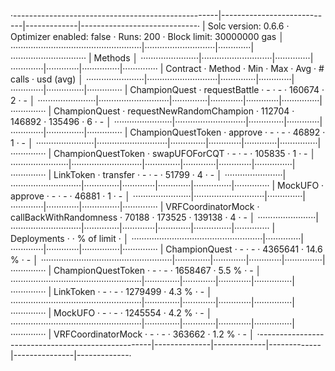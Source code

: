 ·---------------------------------------------------|----------------------------|-------------|-----------------------------·
|                Solc version: 0.6.6                ·  Optimizer enabled: false  ·  Runs: 200  ·  Block limit: 30000000 gas  │
····················································|····························|·············|······························
|  Methods                                                                                                                   │
·······················|····························|··············|·············|·············|···············|··············
|  Contract            ·  Method                    ·  Min         ·  Max        ·  Avg        ·  # calls      ·  usd (avg)  │
·······················|····························|··············|·············|·············|···············|··············
|  ChampionQuest       ·  requestBattle             ·           -  ·          -  ·     160674  ·            2  ·          -  │
·······················|····························|··············|·············|·············|···············|··············
|  ChampionQuest       ·  requestNewRandomChampion  ·      112704  ·     146892  ·     135496  ·            6  ·          -  │
·······················|····························|··············|·············|·············|···············|··············
|  ChampionQuestToken  ·  approve                   ·           -  ·          -  ·      46892  ·            1  ·          -  │
·······················|····························|··············|·············|·············|···············|··············
|  ChampionQuestToken  ·  swapUFOForCQT             ·           -  ·          -  ·     105835  ·            1  ·          -  │
·······················|····························|··············|·············|·············|···············|··············
|  LinkToken           ·  transfer                  ·           -  ·          -  ·      51799  ·            4  ·          -  │
·······················|····························|··············|·············|·············|···············|··············
|  MockUFO             ·  approve                   ·           -  ·          -  ·      46881  ·            1  ·          -  │
·······················|····························|··············|·············|·············|···············|··············
|  VRFCoordinatorMock  ·  callBackWithRandomness    ·       70188  ·     173525  ·     139138  ·            4  ·          -  │
·······················|····························|··············|·············|·············|···············|··············
|  Deployments                                      ·                                          ·  % of limit   ·             │
····················································|··············|·············|·············|···············|··············
|  ChampionQuest                                    ·           -  ·          -  ·    4365641  ·       14.6 %  ·          -  │
····················································|··············|·············|·············|···············|··············
|  ChampionQuestToken                               ·           -  ·          -  ·    1658467  ·        5.5 %  ·          -  │
····················································|··············|·············|·············|···············|··············
|  LinkToken                                        ·           -  ·          -  ·    1279499  ·        4.3 %  ·          -  │
····················································|··············|·············|·············|···············|··············
|  MockUFO                                          ·           -  ·          -  ·    1245554  ·        4.2 %  ·          -  │
····················································|··············|·············|·············|···············|··············
|  VRFCoordinatorMock                               ·           -  ·          -  ·     363662  ·        1.2 %  ·          -  │
·---------------------------------------------------|--------------|-------------|-------------|---------------|-------------·